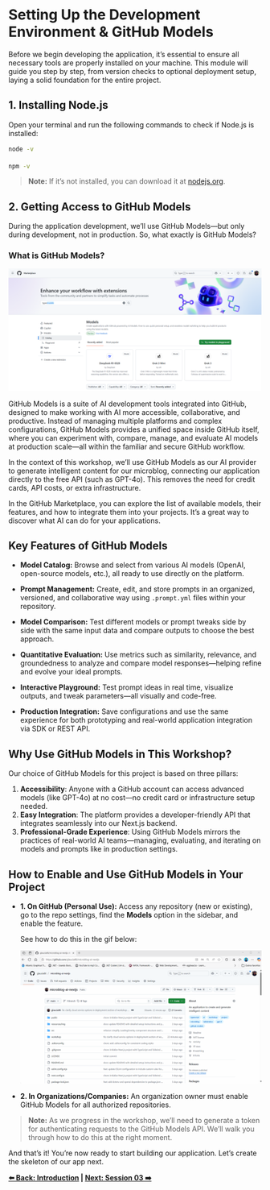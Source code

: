# Setting Up the Development Environment & GitHub Models

Before we begin developing the application, it’s essential to ensure all necessary tools are properly installed on your machine. This module will guide you step by step, from version checks to optional deployment setup, laying a solid foundation for the entire project.

## 1. Installing Node.js

Open your terminal and run the following commands to check if Node.js is installed:

```bash
node -v

npm -v
```

> **Note:** If it’s not installed, you can download it at [nodejs.org](https://nodejs.org/).

## 2. Getting Access to GitHub Models

During the application development, we’ll use GitHub Models—but only during development, not in production. So, what exactly is GitHub Models?

### What is GitHub Models?

![alt text](../../resources/images/gh-models.png)

GitHub Models is a suite of AI development tools integrated into GitHub, designed to make working with AI more accessible, collaborative, and productive. Instead of managing multiple platforms and complex configurations, GitHub Models provides a unified space inside GitHub itself, where you can experiment with, compare, manage, and evaluate AI models at production scale—all within the familiar and secure GitHub workflow.

In the context of this workshop, we’ll use GitHub Models as our AI provider to generate intelligent content for our microblog, connecting our application directly to the free API (such as GPT-4o). This removes the need for credit cards, API costs, or extra infrastructure.

In the GitHub Marketplace, you can explore the list of available models, their features, and how to integrate them into your projects. It’s a great way to discover what AI can do for your applications.

## Key Features of GitHub Models

* **Model Catalog:** Browse and select from various AI models (OpenAI, open-source models, etc.), all ready to use directly on the platform.

* **Prompt Management:** Create, edit, and store prompts in an organized, versioned, and collaborative way using `.prompt.yml` files within your repository.

* **Model Comparison:** Test different models or prompt tweaks side by side with the same input data and compare outputs to choose the best approach.

* **Quantitative Evaluation:** Use metrics such as similarity, relevance, and groundedness to analyze and compare model responses—helping refine and evolve your ideal prompts.

* **Interactive Playground:** Test prompt ideas in real time, visualize outputs, and tweak parameters—all visually and code-free.

* **Production Integration:** Save configurations and use the same experience for both prototyping and real-world application integration via SDK or REST API.

## Why Use GitHub Models in This Workshop?

Our choice of GitHub Models for this project is based on three pillars:

1. **Accessibility**: Anyone with a GitHub account can access advanced models (like GPT-4o) at no cost—no credit card or infrastructure setup needed.
2. **Easy Integration**: The platform provides a developer-friendly API that integrates seamlessly into our Next.js backend.
3. **Professional-Grade Experience**: Using GitHub Models mirrors the practices of real-world AI teams—managing, evaluating, and iterating on models and prompts like in production settings.

## How to Enable and Use GitHub Models in Your Project

* **1. On GitHub (Personal Use):**
  Access any repository (new or existing), go to the repo settings, find the **Models** option in the sidebar, and enable the feature.

  See how to do this in the gif below:

  ![Enabling GitHub Models](../../resources/images/gh-models-enable.gif)

* **2. In Organizations/Companies:**
  An organization owner must enable GitHub Models for all authorized repositories.

> **Note:** As we progress in the workshop, we’ll need to generate a token for authenticating requests to the GitHub Models API. We’ll walk you through how to do this at the right moment.

And that’s it! You’re now ready to start building our application. Let’s create the skeleton of our app next.

**[⬅️ Back: Introduction](./01-introduction.md) | [Next: Session 03 ➡️](./03-session.md)**
